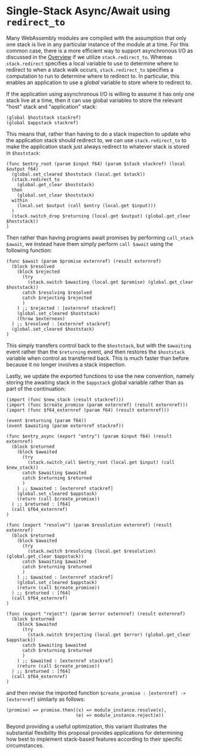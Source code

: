 # Single-Stack Async/Await using `redirect_to`

Many WebAssembly modules are compiled with the assumption that only one stack is live in any particular instance of the module at a time.
For this common case, there is a more efficient way to support asynchronous I/O as discussed in the [Overview](../Overview.md) if we utilize `stack.redirect_to`.
Whereas `stack.redirect` specifies a local variable to use to determine where to redirect to when a stack walk occurs, `stack.redirect_to` specifies a computation to run to determine where to redirect to.
In particular, this enables an application to use a *global* variable to store where to redirect to.

If the application using asynchronous I/O is willing to assume it has only one stack live at a time, then it can use global variables to store the relevant "host" stack and "application" stack:
```
(global $hoststack stackref)
(global $appstack stackref)
```
This means that, rather than having to do a stack inspection to update who the application stack should redirect to, we can use `stack.redirect_to` to make the application stack just always redirect to whatever stack is stored in `$hoststack`:
```
(func $entry_root (param $input f64) (param $stack stackref) (local $output f64)
  (global.set_cleared $hoststack (local.get $stack))
  (stack.redirect_to
    (global.get_clear $hoststack)
  then
    (global.set_clear $hoststack)
  within
    (local.set $output (call $entry (local.get $input)))
  )
  (stack.switch_drop $returning (local.get $output) (global.get_clear $hoststack))
)
```

Then rather than having programs await promises by performing `call_stack $await`, we instead have them simply perform `call $await` using the following function:
```
(func $await (param $promise externref) (result externref)
  (block $resolved
    (block $rejected
      (try
        (stack.switch $awaiting (local.get $promise) (global.get_clear $hoststack))
      catch $resolving $resolved
      catch $rejecting $rejected
      )
    ) ;; $rejected : [externref stackref]
    (global.set_cleared $hoststack)
    (throw $externexn)
  ) ;; $resolved : [externref stackref]
  (global.set_cleared $hoststack)
)
```
This simply transfers control back to the `$hoststack`, but with the `$awaiting` event rather than the `$returning` event, and then restores the `$hoststack` variable when control as transferred back.
This is much faster than before because it no longer involves a stack inspection.

Lastly, we update the exported functions to use the new convention, namely storing the awaiting stack in the `$appstack` global variable rather than as part of the continuation:
```
(import (func $new_stack (result stackref)))
(import (func $create_promise (param externref) (result externref)))
(import (func $f64_externref (param f64) (result externref)))

(event $returning (param f64))
(event $awaiting (param externref stackref))

(func $entry_async (export "entry") (param $input f64) (result externref)
  (block $returned
    (block $awaited
      (try
        (stack.switch_call $entry_root (local.get $input) (call $new_stack))
      catch $awaiting $awaited
      catch $returning $returned
      )
    ) ;; $awaited : [externref stackref]
    (global.set_cleared $appstack)
    (return (call $create_promise))
  ) ;; $returned : [f64]
  (call $f64_externref)
)

(func (export "resolve") (param $resolution externref) (result externref)
  (block $returned
    (block $awaited
      (try
        (stack.switch $resolving (local.get $resolution) (global.get_clear $appstack))
      catch $awaiting $awaited
      catch $returning $returned
      )
    ) ;; $awaited : [externref stackref]
    (global.set_cleared $appstack)
    (return (call $create_promise))
  ) ;; $returned : [f64]
  (call $f64_externref)
)

(func (export "reject") (param $error externref) (result externref)
  (block $returned
    (block $awaited
      (try
        (stack.switch $rejecting (local.get $error) (global.get_clear $appstack))
      catch $awaiting $awaited
      catch $returning $returned
      )
    ) ;; $awaited : [externref stackref]
    (return (call $create_promise))
  ) ;; $returned : [f64]
  (call $f64_externref)
)
```
and then revise the imported function `$create_promise : [externref] -> [externref]` similarly as follows:
```
(promise) => promise.then((x) => module_instance.resolve(x),
                          (e) => module_instance.reject(e))
```

Beyond providing a useful optimization, this variant illustrates the substantial flexibility this proposal provides applications for determining how best to implement stack-based features according to their specific circumstances.
